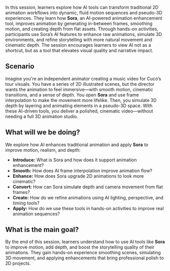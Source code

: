 In this session, learners explore how AI tools can transform traditional 2D animation workflows into dynamic, fluid motion sequences and pseudo-3D experiences. They learn how **Sora**, an AI-powered animation enhancement tool, improves animation by generating in-between frames, smoothing motion, and creating depth from flat assets. Through hands-on activities, participants use Sora’s AI features to enhance raw animations, simulate 3D environments, and refine storytelling with more natural movement and cinematic depth. The session encourages learners to view AI not as a shortcut, but as a tool that elevates visual quality and narrative impact.

## Scenario

Imagine you're an independent animator creating a music video for Cuco’s tour visuals. You have a series of 2D illustrated scenes, but the director wants the animation to feel immersive—with smooth motion, cinematic transitions, and a sense of depth. You open **Sora** and use frame interpolation to make the movement more lifelike. Then, you simulate 3D depth by layering and animating elements in a pseudo-3D space. With these AI-driven tools, you deliver a polished, cinematic video—without needing a full 3D animation studio.

## What will we be doing?

We explore how AI enhances traditional animation and apply **Sora** to improve motion, realism, and depth:

- **Introduce:** What is Sora and how does it support animation enhancement?  
- **Smooth:** How does AI frame interpolation improve animation flow?  
- **Enhance:** How does Sora upgrade 2D animations to look more cinematic?  
- **Convert:** How can Sora simulate depth and camera movement from flat frames?  
- **Create:** How do we refine animations using AI lighting, perspective, and timing tools?  
- **Apply:** How do we use these tools in hands-on activities to improve real animation sequences?

## What is the main goal?

By the end of this session, learners understand how to use AI tools like **Sora** to improve motion, add depth, and boost the storytelling quality of their animations. They gain hands-on experience smoothing scenes, simulating 3D movement, and applying enhancements that bring professional polish to 2D projects.
